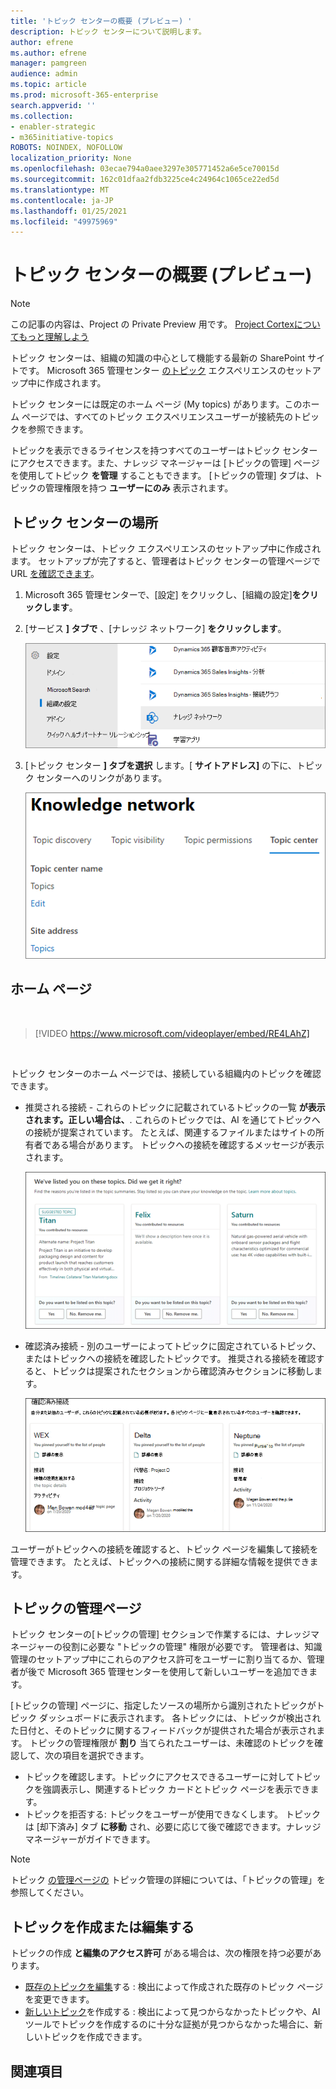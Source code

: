 ```yaml
---
title: 'トピック センターの概要 (プレビュー) '
description: トピック センターについて説明します。
author: efrene
ms.author: efrene
manager: pamgreen
audience: admin
ms.topic: article
ms.prod: microsoft-365-enterprise
search.appverid: ''
ms.collection:
- enabler-strategic
- m365initiative-topics
ROBOTS: NOINDEX, NOFOLLOW
localization_priority: None
ms.openlocfilehash: 03ecae794a0aee3297e305771452a6e5ce70015d
ms.sourcegitcommit: 162c01dfaa2fdb3225ce4c24964c1065ce22ed5d
ms.translationtype: MT
ms.contentlocale: ja-JP
ms.lasthandoff: 01/25/2021
ms.locfileid: "49975969"
---
```

# <a name="topic-center-overview-preview"></a>トピック センターの概要 (プレビュー)

> [!Note] 
> この記事の内容は、Project の Private Preview 用です。 [Project Cortexについてもっと理解しよう](https://aka.ms/projectcortex)

トピック センターは、組織の知識の中心として機能する最新の SharePoint サイトです。 Microsoft 365 管理センター [のトピック](set-up-topic-experiences.md) エクスペリエンスのセットアップ中に作成されます。

トピック センターには既定のホーム ページ (My topics) があります。このホーム ページでは、すべてのトピック エクスペリエンスユーザーが接続先のトピックを参照できます。 

トピックを表示できるライセンスを持つすべてのユーザーはトピック センターにアクセスできます。また、ナレッジ マネージャーは [トピックの管理] ページを使用してトピック **を管理** することもできます。 [トピックの管理] タブは、トピックの管理権限を持つ **ユーザーにのみ** 表示されます。 

## <a name="where-is-my-topic-center"></a>トピック センターの場所

トピック センターは、トピック エクスペリエンスのセットアップ中に作成されます。 セットアップが完了すると、管理者はトピック センターの管理ページで URL [を確認できます](https://docs.microsoft.com/microsoft-365/knowledge/topic-experiences-administration#to-access-topics-management-settings)。


1. Microsoft 365 管理センターで、[設定] をクリックし、[組織の設定]**をクリックします**。
2. [サービス **] タブで** 、[ナレッジ ネットワーク] **をクリックします**。

    ![ユーザーを知識に接続する](../media/admin-org-knowledge-options-completed.png) </br>

3. [トピック センター **] タブを選択** します。[ **サイトアドレス]** の下に、トピック センターへのリンクがあります。

    ![knowledge-network-settings](../media/knowledge-network-settings-topic-center.png) </br>



## <a name="home-page"></a>ホーム ページ

</br>

> [!VIDEO https://www.microsoft.com/videoplayer/embed/RE4LAhZ]  

</br>


トピック センターのホーム ページでは、接続している組織内のトピックを確認できます。

- 推奨される接続 - これらのトピックに記載されているトピックの一覧 **が表示されます。正しい場合は、**. これらのトピックでは、AI を通じてトピックへの接続が提案されています。 たとえば、関連するファイルまたはサイトの所有者である場合があります。 トピックへの接続を確認するメッセージが表示されます。

   ![推奨される接続](../media/knowledge-management/my-topics.png) </br>
 
- 確認済み接続 - 別のユーザーによってトピックに固定されているトピック、またはトピックへの接続を確認したトピックです。 推奨される接続を確認すると、トピックは提案されたセクションから確認済みセクションに移動します。
 
   ![確認済みトピック](../media/knowledge-management/my-topics-confirmed.png) </br>

ユーザーがトピックへの接続を確認すると、トピック ページを編集して接続を管理できます。 たとえば、トピックへの接続に関する詳細な情報を提供できます。


## <a name="manage-topics-page"></a>トピックの管理ページ

トピック センターの[トピックの管理] セクションで作業するには、ナレッジマネージャーの役割に必要な "トピックの管理" 権限が必要です。 管理者は、知識管理のセットアップ中にこれらの[](set-up-topic-experiences.md)アクセス許可をユーザーに割り当てる[](topic-experiences-knowledge-rules.md)か、管理者が後で Microsoft 365 管理センターを使用して新しいユーザーを追加できます。

[トピックの管理] ページに、指定したソースの場所から識別されたトピックがトピック ダッシュボードに表示されます。 各トピックには、トピックが検出された日付と、そのトピックに関するフィードバックが提供された場合が表示されます。 トピックの管理権限が **割り** 当てられたユーザーは、未確認のトピックを確認して、次の項目を選択できます。
- トピックを確認します。トピックにアクセスできるユーザーに対してトピックを強調表示し、関連するトピック カードとトピック ページを表示できます。
- トピックを拒否する: トピックをユーザーが使用できなくします。 トピックは [却下済み] タブ **に移動** され、必要に応じて後で確認できます。ナレッジ マネージャーがガイドできます。 

> [!Note] 
> トピック [の管理ページの](manage-topics.md) トピック管理の詳細については、「トピックの管理」を参照してください。


## <a name="create-or-edit-a-topic"></a>トピックを作成または編集する

トピックの作成 **と編集のアクセス許可** がある場合は、次の権限を持つ必要があります。

- [既存のトピックを編集](edit-a-topic.md)する : 検出によって作成された既存のトピック ページを変更できます。
- [新しいトピック](create-a-topic.md)を作成する : 検出によって見つからなかったトピックや、AI ツールでトピックを作成するのに十分な証拠が見つからなかった場合に、新しいトピックを作成できます。






## <a name="see-also"></a>関連項目



  






